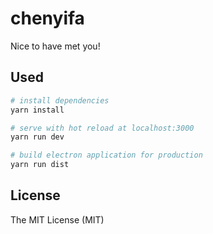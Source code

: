 # chenyifa
Nice to have met you!

## Used

```bash
# install dependencies
yarn install

# serve with hot reload at localhost:3000
yarn run dev

# build electron application for production
yarn run dist
```

## License

The MIT License (MIT)
